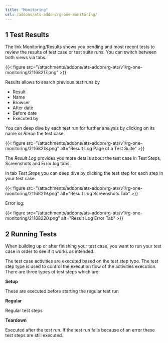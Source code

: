 ```yaml
---
title: "Monitoring"
url: /addons/ats-addon/rg-one-monitoring/
---
```


## 1 Test Results

The link Monitoring/Results shows you pending and most recent tests to review the results of test case or test suite runs. You can switch between both views via tabs.

{{< figure src="/attachments/addons/ats-addon/rg-ats/v1/rg-one-monitoring/21168217.png" >}}

Results allows to search previous test runs by

* Result
* Name
* Browser
* After date
* Before date
* Executed by

You can deep dive by each test run for further analysis by clicking on its name or *Rerun* the test case.

{{< figure src="/attachments/addons/ats-addon/rg-ats/v1/rg-one-monitoring/21168218.png" alt="Result Log Page of a Test Suite" >}}

The *Result Log* provides you more details about the test case in Test Steps, Screenshots and Error log tabs.

In tab *Test Steps* you can deep dive by clicking the test step for each step in your test case.

{{< figure src="/attachments/addons/ats-addon/rg-ats/v1/rg-one-monitoring/21168219.png" alt="Result Log Screenshots Tab" >}}

Error log:

{{< figure src="/attachments/addons/ats-addon/rg-ats/v1/rg-one-monitoring/21168220.png" alt="Result Log Error Tab" >}}

## 2 Running Tests

When building up or after finishing your test case, you want to run your test case in order to see if it works as intended.

The test case activities are executed based on the test step type. The test step type is used to control the execution flow of the activities execution. There are three types of test steps which are:

**Setup**

These are executed before starting the regular test run

**Regular**

Regular test steps

**Teardown**

Executed after the test run. If the test run fails because of an error these test steps are still executed.

